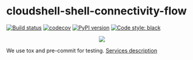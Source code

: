 # cloudshell-shell-connectivity-flow
[![Build status](https://travis-ci.org/QualiSystems/cloudshell-shell-connectivity-flow.svg?branch=master)](https://travis-ci.org/QualiSystems/cloudshell-shell-connectivity-flow)
[![codecov](https://codecov.io/gh/QualiSystems/cloudshell-shell-connectivity-flow/branch/master/graph/badge.svg)](https://codecov.io/gh/QualiSystems/cloudshell-shell-connectivity-flow)
[![PyPI version](https://badge.fury.io/py/cloudshell-shell-connectivity-flow.svg)](https://badge.fury.io/py/cloudshell-shell-connectivity-flow)
[![Code style: black](https://img.shields.io/badge/code%20style-black-000000.svg)](https://github.com/python/black)

<p align="center">
<img src="https://github.com/QualiSystems/devguide_source/raw/master/logo.png"></img>
</p>

We use tox and pre-commit for testing. [Services description](https://github.com/QualiSystems/cloudshell-package-repo-template#description-of-services)
